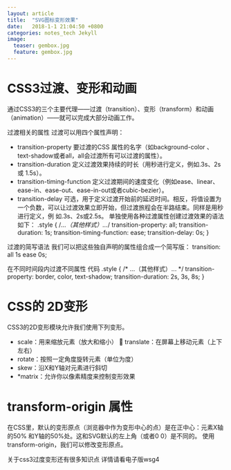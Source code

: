 ```yaml
---
layout: article
title:  "SVG图标变形效果"
date:   2018-1-1 21:04:50 +0800
categories: notes_tech Jekyll
image:
  teaser: gembox.jpg
  feature: gembox.jpg
---
```

# CSS3过渡、变形和动画 

通过CSS3的三个主要代理——过渡（transition）、变形（transform）和动画（animation）——就可以完成大部分动画工作。

过渡相关的属性 过渡可以用四个属性声明：
* transition-property 
要过渡的CSS 属性的名字（如background-color 、 text-shadow或者all，all会过渡所有可以过渡的属性）。 
* transition-duration
定义过渡效果持续的时长（用秒进行定义，例如.3s、2s或 1.5s）。 
* transition-timing-function
定义过渡期间的速度变化（例如ease、linear、 ease-in、ease-out、ease-in-out或者cubic-bezier）。 
* transition-delay
可选，用于定义过渡开始前的延迟时间。相反，将值设置为一个负数，可以让过渡效果立即开始，但过渡旅程会在半路结束。同样是用秒进行定义，例 如.3s、2s或2.5s。 单独使用各种过渡属性创建过渡效果的语法如下： 
.style {      /*...（其他样式）...*/     transition-property: all;     transition-duration: 1s;     transition-timing-function: ease;     transition-delay: 0s; } 

过渡的简写语法 我们可以把这些独自声明的属性组合成一个简写版： 
transition: all 1s ease 0s; 

在不同时间段内过渡不同属性 代码
.style {     /* ...（其他样式）... */      transition-property: border, color, text-shadow;     transition-duration: 2s, 3s, 8s; } 

# CSS的 2D变形 
CSS3的2D变形模块允许我们使用下列变形。 
* scale：用来缩放元素（放大和缩小）  translate：在屏幕上移动元素（上下左右）
* rotate：按照一定角度旋转元素（单位为度）
* skew：沿X和Y轴对元素进行斜切
* *matrix：允许你以像素精度来控制变形效果


# transform-origin 属性 
在CSS里，默认的变形原点（浏览器中作为变形中心的点）是在正中心：元素X轴的50% 和Y轴的50%处。这和SVG默认的左上角（或者0 0）是不同的。 
使用transform-origin，我们可以修改变形原点。 

关于css3过度变形还有很多知识点 详情请看电子版wsg4